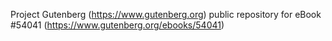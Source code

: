 Project Gutenberg (https://www.gutenberg.org) public repository for
eBook #54041 (https://www.gutenberg.org/ebooks/54041)
